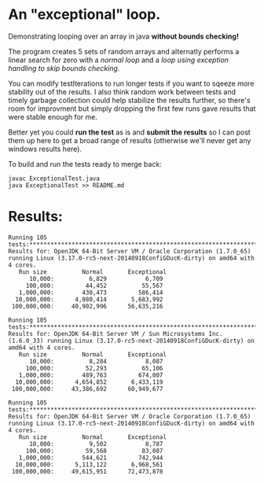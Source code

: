 An "exceptional" loop.
======================

Demonstrating looping over an array in java **without bounds checking!**

The program creates 5 sets of random arrays and alternatly performs a linear search for zero with a *normal loop* and a *loop using exception handling to skip bounds checking*.

You can modify testIterations to run longer tests if you want to sqeeze more stability out of the results. I also think random work between tests and timely garbage collection could help stabilize the results further, so there's room for improvment but simply dropping the first few runs gave results that were stable enough for me.

Better yet you could **run the test** as is and **submit the results** so I can post them up here to get a broad range of results (otherwise we'll never get any windows results here).

To build and run the tests ready to merge back:
```
javac ExceptionalTest.java
java ExceptionalTest >> README.md 
```

Results:
========
```
Running 105 tests:*********************************************************************************************************
Results for: OpenJDK 64-Bit Server VM / Oracle Corporation (1.7.0_65) running Linux (3.17.0-rc5-next-20140918ConfiGDucK-dirty) on amd64 with 4 cores.
   Run size          Normal       Exceptional
      10,000:	       6,829	       6,709
     100,000:	      44,452	      55,567
   1,000,000:	     430,473	     586,414
  10,000,000:	   4,080,414	   5,683,992
 100,000,000:	  40,902,996	  56,635,216

Running 105 tests:*********************************************************************************************************
Results for: OpenJDK 64-Bit Server VM / Sun Microsystems Inc. (1.6.0_33) running Linux (3.17.0-rc5-next-20140918ConfiGDucK-dirty) on amd64 with 4 cores.
   Run size          Normal       Exceptional
      10,000:	       8,284	       8,087
     100,000:	      52,293	      65,106
   1,000,000:	     489,763	     674,007
  10,000,000:	   4,654,852	   6,433,119
 100,000,000:	  43,386,692	  60,949,677

Running 105 tests:*********************************************************************************************************
Results for: OpenJDK 64-Bit Server VM / Oracle Corporation (1.7.0_65) running Linux (3.17.0-rc5-next-20140918ConfiGDucK-dirty) on amd64 with 4 cores.
   Run size          Normal       Exceptional
      10,000:	       9,502	       8,787
     100,000:	      59,568	      83,087
   1,000,000:	     544,621	     742,944
  10,000,000:	   5,113,122	   6,968,561
 100,000,000:	  49,615,951	  72,473,878

